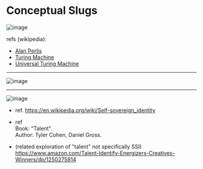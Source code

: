 # Conceptual Slugs


![image](https://user-images.githubusercontent.com/185555/190882816-5f779561-d6af-479e-bd70-626613e1d6f5.png)

refs (wikipedia):
- [Alan Perlis](https://en.wikipedia.org/wiki/Alan_Perlis)
- [Turing Machine](https://en.wikipedia.org/wiki/Turing_machine)
- [Universal Turing Machine](https://en.wikipedia.org/wiki/Universal_Turing_machine)


---


![image](https://user-images.githubusercontent.com/185555/190882892-78c83fab-cb96-4b22-8ff6-ab5ffd4e6336.png)


---


![image](https://user-images.githubusercontent.com/185555/190882920-6d0192e9-eec1-47e2-bf44-fc5ab0fa3920.png)

- ref. 
  https://en.wikipedia.org/wiki/Self-sovereign_identity

- ref  
  Book: "Talent".  
  Author: Tyler Cohen, Daniel Gross.  

- (related exploration of "talent" not specifically SSI)  
   https://www.amazon.com/Talent-Identify-Energizers-Creatives-Winners/dp/1250275814
